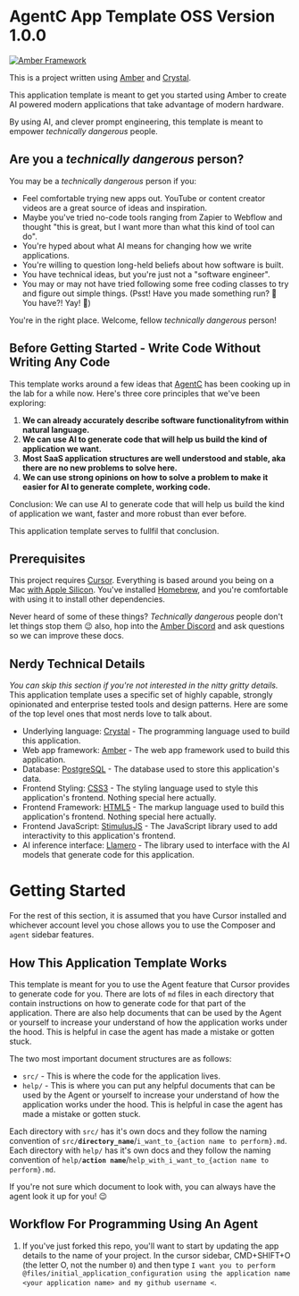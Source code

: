 # AgentC App Template OSS Version 1.0.0

[![Amber Framework](https://img.shields.io/badge/using-amber_framework-orange.svg)](https://amberframework.org)

This is a project written using [Amber](https://amberframework.org) and [Crystal](https://crystal-lang.org/).

This application template is meant to get you started using Amber to create AI powered modern applications that take advantage of modern hardware.

By using AI, and clever prompt engineering, this template is meant to empower _technically dangerous_ people.

## Are you a _technically dangerous_ person?

You may be a _technically dangerous_ person if you:
- Feel comfortable trying new apps out. YouTube or content creator videos are a great source of ideas and inspiration.
- Maybe you've tried no-code tools ranging from Zapier to Webflow and thought "this is great, but I want more than what this kind of tool can do".
- You're hyped about what AI means for changing how we write applications.
- You're willing to question long-held beliefs about how software is built.
- You have technical ideas, but you're just not a "software engineer".
- You may or may not have tried following some free coding classes to try and figure out simple things. (Psst! Have you made something run? 🤨 You have?! Yay! 👏)

You're in the right place. Welcome, fellow _technically dangerous_ person!

## Before Getting Started - Write Code Without Writing Any Code

This template works around a few ideas that [AgentC](https://agentc.consulting) has been cooking up in the lab for a while now. Here's three core principles that we've been exploring:
1. **We can already accurately describe software functionalityfrom within natural language.**
2. **We can use AI to generate code that will help us build the kind of application we want.**
3. **Most SaaS application structures are well understood and stable, aka there are no new problems to solve here.**
4. **We can use strong opinions on how to solve a problem to make it easier for AI to generate complete, working code.**

Conclusion: We can use AI to generate code that will help us build the kind of application we want, faster and more robust than ever before.

This application template serves to fullfil that conclusion.

## Prerequisites

This project requires [Cursor](https://www.cursor.sh/). 
Everything is based around you being on a Mac [with Apple Silicon](https://support.apple.com/en-us/HT211849).
You've installed [Homebrew](https://brew.sh/), and you're comfortable with using it to install other dependencies.

Never heard of some of these things? _Technically dangerous_ people don't let things stop them 😉 also, hop into the [Amber Discord](https://discord.gg/JKCczAEh4D) and ask questions so we can improve these docs.

## Nerdy Technical Details

_You can skip this section if you're not interested in the nitty gritty details._ This application template uses a specific set of highly capable, strongly opinionated and enterprise tested tools and design patterns. Here are some of the top level ones that most nerds love to talk about.

- Underlying language: [Crystal](https://crystal-lang.org/) - The programming language used to build this application.
- Web app framework: [Amber](https://amberframework.org) - The web app framework used to build this application.
- Database: [PostgreSQL](https://www.postgresql.org/) - The database used to store this application's data.
- Frontend Styling: [CSS3](https://developer.mozilla.org/en-US/docs/Web/CSS) - The styling language used to style this application's frontend. Nothing special here actually.
- Frontend Framework: [HTML5](https://developer.mozilla.org/en-US/docs/Web/HTML) - The markup language used to build this application's frontend. Nothing special here actually.
- Frontend JavaScript: [StimulusJS](https://stimulus.hotwired.dev/) - The JavaScript library used to add interactivity to this application's frontend.
- AI inference interface: [Llamero](https://github.com/crimson-knight/llamero) - The library used to interface with the AI models that generate code for this application.

# Getting Started
For the rest of this section, it is assumed that you have Cursor installed and whichever account level you chose allows you to use the Composer and `agent` sidebar features.

## How This Application Template Works

This template is meant for you to use the Agent feature that Cursor provides to generate code for you. There are lots of `md` files in each directory that contain instructions on how to generate code for that part of the application. There are also help documents that can be used by the Agent or yourself to increase your understand of how the application works under the hood. This is helpful in case the agent has made a mistake or gotten stuck.

The two most important document structures are as follows:
- `src/` - This is where the code for the application lives.
- `help/` - This is where you can put any helpful documents that can be used by the Agent or yourself to increase your understand of how the application works under the hood. This is helpful in case the agent has made a mistake or gotten stuck.

Each directory with `src/` has it's own docs and they follow the naming convention of `src/`**`directory_name`**/`i_want_to_{action name to perform}.md`.
Each directory with `help/` has it's own docs and they follow the naming convention of `help/`**`action name`**/`help_with_i_want_to_{action name to perform}.md`.

If you're not sure which document to look with, you can always have the agent look it up for you! 😉

## Workflow For Programming Using An Agent

1. If you've just forked this repo, you'll want to start by updating the app details to the name of your project.
  In the cursor sidebar, CMD+SHIFT+O (the letter O, not the number `0`) and then type `I want you to perform @files/initial_application_configuration using the application name <your application name> and my github username <`.


